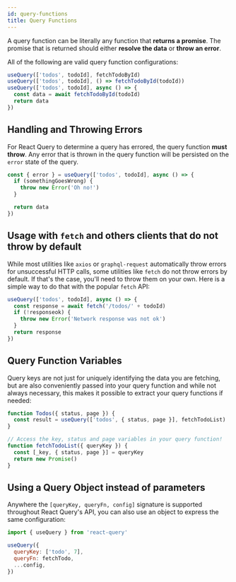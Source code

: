 ```yaml
---
id: query-functions
title: Query Functions
---
```


A query function can be literally any function that **returns a promise**. The promise that is returned should either **resolve the data** or **throw an error**.

All of the following are valid query function configurations:

```js
useQuery(['todos', todoId], fetchTodoById)
useQuery(['todos', todoId], () => fetchTodoById(todoId))
useQuery(['todos', todoId], async () => {
  const data = await fetchTodoById(todoId)
  return data
})
```

## Handling and Throwing Errors

For React Query to determine a query has errored, the query function **must throw**. Any error that is thrown in the query function will be persisted on the `error` state of the query.

```js
const { error } = useQuery(['todos', todoId], async () => {
  if (somethingGoesWrong) {
    throw new Error('Oh no!')
  }

  return data
})
```

## Usage with `fetch` and others clients that do not throw by default

While most utilities like `axios` or `graphql-request` automatically throw errors for unsuccessful HTTP calls, some utilities like `fetch` do not throw errors by default. If that's the case, you'll need to throw them on your own. Here is a simple way to do that with the popular `fetch` API:

```js
useQuery(['todos', todoId], async () => {
  const response = await fetch('/todos/' + todoId)
  if (!responseok) {
    throw new Error('Network response was not ok')
  }
  return response
})
```

## Query Function Variables

Query keys are not just for uniquely identifying the data you are fetching, but are also conveniently passed into your query function and while not always necessary, this makes it possible to extract your query functions if needed:

```js
function Todos({ status, page }) {
  const result = useQuery(['todos', { status, page }], fetchTodoList)
}

// Access the key, status and page variables in your query function!
function fetchTodoList({ queryKey }) {
  const [_key, { status, page }] = queryKey
  return new Promise()
}
```

## Using a Query Object instead of parameters

Anywhere the `[queryKey, queryFn, config]` signature is supported throughout React Query's API, you can also use an object to express the same configuration:

```js
import { useQuery } from 'react-query'

useQuery({
  queryKey: ['todo', 7],
  queryFn: fetchTodo,
  ...config,
})
```

